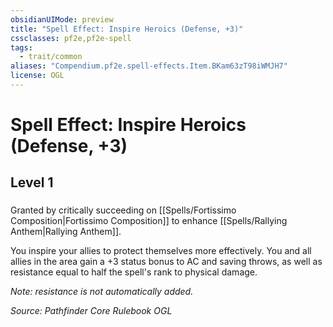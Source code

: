 ```yaml
---
obsidianUIMode: preview
title: "Spell Effect: Inspire Heroics (Defense, +3)"
cssclasses: pf2e,pf2e-spell
tags:
  - trait/common
aliases: "Compendium.pf2e.spell-effects.Item.BKam63zT98iWMJH7"
license: OGL
---
```

# Spell Effect: Inspire Heroics (Defense, +3)
## Level 1
### 






Granted by critically succeeding on [[Spells/Fortissimo Composition|Fortissimo Composition]] to enhance [[Spells/Rallying Anthem|Rallying Anthem]].

You inspire your allies to protect themselves more effectively. You and all allies in the area gain a +3 status bonus to AC and saving throws, as well as resistance equal to half the spell's rank to physical damage.

_Note: resistance is not automatically added._

*Source: Pathfinder Core Rulebook*
*OGL*